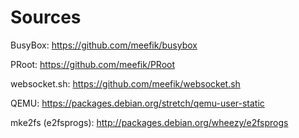 Sources
=======

BusyBox: https://github.com/meefik/busybox

PRoot: https://github.com/meefik/PRoot

websocket.sh: https://github.com/meefik/websocket.sh

QEMU: https://packages.debian.org/stretch/qemu-user-static

mke2fs (e2fsprogs): http://packages.debian.org/wheezy/e2fsprogs
